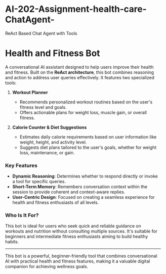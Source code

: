 # AI-202-Assignment-health-care-ChatAgent-
ReAct Based Chat Agent with Tools 
# **Health and Fitness Bot**

A conversational AI assistant designed to help users improve their health and fitness. Built on the **ReAct architecture**, this bot combines reasoning and action to address user queries effectively. It features two specialized tools:  

1. **Workout Planner**  
   - Recommends personalized workout routines based on the user's fitness level and goals.  
   - Offers actionable plans for weight loss, muscle gain, or overall fitness.  

2. **Calorie Counter & Diet Suggestions**  
   - Estimates daily calorie requirements based on user information like weight, height, and activity level.  
   - Suggests diet plans tailored to the user's goals, whether for weight loss, maintenance, or gain.  

### **Key Features**
- **Dynamic Reasoning**: Determines whether to respond directly or invoke a tool for specific queries.  
- **Short-Term Memory**: Remembers conversation context within the session to provide coherent and context-aware replies.  
- **User-Centric Design**: Focused on creating a seamless experience for health and fitness enthusiasts of all levels.

### **Who Is It For?**
This bot is ideal for users who seek quick and reliable guidance on workouts and nutrition without consulting multiple sources. It's suitable for beginners and intermediate fitness enthusiasts aiming to build healthy habits.  

---

This bot is a powerful, beginner-friendly tool that combines conversational AI with practical health and fitness features, making it a valuable digital companion for achieving wellness goals.
